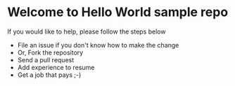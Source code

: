 # Welcome to Hello World sample repo
If you would like to help, please follow the steps below

- File an issue if you don't know how to make the change
- Or, Fork the repository
- Send a pull request
- Add experience to resume
- Get a job that pays ;-)
